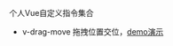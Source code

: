 个人Vue自定义指令集合

* v-drag-move 拖拽位置交位，[demo演示](https://cjx744836.github.io/ccDirective/demo/drag-move-demo.html)